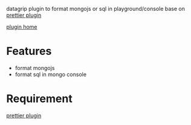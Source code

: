 datagrip plugin to format mongojs or sql in playground/console base on [prettier plugin](https://plugins.jetbrains.com/plugin/10456-prettier)


[plugin home](https://plugins.jetbrains.com/plugin/22495-mongojs-prettier-format)

# Features

* format mongojs
* format sql in mongo console

# Requirement

[prettier plugin](https://plugins.jetbrains.com/plugin/10456-prettier)